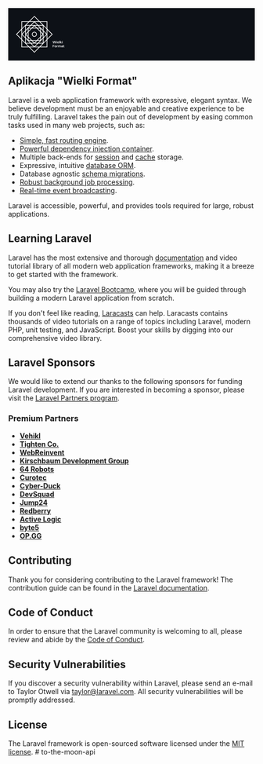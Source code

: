 <div style="background-color: #0D1117; padding: 1rem">
    <svg width="99" height="75" viewBox="0 0 99 75" fill="none" xmlns="http://www.w3.org/2000/svg">
<g clip-path="url(#clip0_58_38)">
<path d="M63.9151 26.5168V10.9832H48.4062L37.4404 0L26.4746 10.9832H10.9658V26.5168L0 37.5L10.9658 48.4832V64.0168H26.4746L37.4404 75L48.4062 64.0168H63.9151V48.4832L74.8809 37.5L63.9151 26.5168ZM10.9658 46.6085L1.87176 37.5L10.9658 28.3915V46.6085ZM54.2889 18.75H45.1949L38.7642 12.3091H47.8582L54.2889 18.75ZM42.3991 49.4882H32.4844L25.4739 42.4666V32.5361L32.4844 25.5144H42.3991L49.4096 32.5361V42.4666L42.3991 49.4882ZM49.4096 44.3413V49.4882H44.2709L49.4096 44.3413ZM41.0754 50.8141L37.4431 54.4522L33.8108 50.8141H41.0781H41.0754ZM30.6126 49.4882H25.4739V44.3413L30.6126 49.4882ZM25.4739 30.6613V25.5144H30.6126L25.4739 30.6613ZM33.8081 24.1886L37.4404 20.5505L41.0728 24.1886H33.8055H33.8081ZM44.2709 25.5144H49.4096V30.6613L44.2709 25.5144ZM42.9472 24.1886L38.841 20.0758H44.6468L48.7531 24.1886H42.9472ZM37.5172 18.75L37.4404 18.6731L37.3637 18.75H31.5578L37.4404 12.858L43.3231 18.75H37.5172ZM36.0399 20.0758L31.9337 24.1886H26.1278L30.234 20.0758H36.0399ZM24.2587 24.1886H24.1502V24.2973L20.044 28.4101V20.0785H28.3623L24.2561 24.1912L24.2587 24.1886ZM24.1502 26.172V31.9872L20.044 36.0999V30.2848L24.1502 26.172ZM24.1502 33.8619V41.1408L20.5179 37.5027L24.1502 33.8646V33.8619ZM24.1502 43.0155V48.8306L20.044 44.7179V38.9027L24.1502 43.0155ZM24.1502 50.7053V50.8141H24.2587L28.3649 54.9268H20.0466V46.5952L24.1528 50.708L24.1502 50.7053ZM26.1305 50.8141H31.9364L36.0426 54.9268H30.2367L26.1305 50.8141ZM37.3637 56.25L37.4404 56.3269L37.5172 56.25H43.3231L37.4404 62.142L31.5578 56.25H37.3637ZM38.841 54.9242L42.9472 50.8114H48.7531L44.6468 54.9242H38.841ZM50.6248 50.8141H50.7334V50.7053L54.8396 46.5926V54.9242H46.5213L50.6275 50.8114L50.6248 50.8141ZM50.7334 48.8306V43.0155L54.8396 38.9027V44.7179L50.7334 48.8306ZM50.7334 41.1408V33.8619L54.3657 37.5L50.7334 41.1381V41.1408ZM50.7334 31.9872V26.172L54.8396 30.2848V36.0999L50.7334 31.9872ZM50.7334 24.2973V24.1886H50.6248L46.5186 20.0758H54.8369V28.4074L50.7307 24.2947L50.7334 24.2973ZM37.4404 1.87473L46.5345 10.9832H28.3464L37.4404 1.87473ZM27.0227 12.3091H36.1167L29.686 18.75H20.592L27.0227 12.3091ZM12.2895 12.3091H25.1509L18.7202 18.75L12.2895 25.1909V12.3091ZM12.2895 27.0657L18.7202 20.6247V29.7332L12.2895 36.1742V27.0657ZM18.7202 37.5769V43.392L12.8376 37.5L18.7202 31.608V37.4231L18.6434 37.5L18.7202 37.5769ZM12.2895 38.8258L18.7202 45.2668V54.3753L12.2895 47.9343V38.8258ZM12.2895 62.6909V49.8091L18.7202 56.25L25.1509 62.6909H12.2895ZM20.592 56.25H29.686L36.1167 62.6909H27.0227L20.592 56.25ZM37.4404 73.1253L28.3464 64.0168H46.5345L37.4404 73.1253ZM47.8582 62.6909H38.7642L45.1949 56.25H54.2889L47.8582 62.6909ZM62.5914 62.6909H49.73L62.5914 49.8091V62.6909ZM62.5914 47.9343L56.1607 54.3753V45.2668L62.5914 38.8258V47.9343ZM56.1607 37.4231V31.608L62.0433 37.5L56.1607 43.392V37.5769L56.2374 37.5L56.1607 37.4231ZM62.5914 36.1742L56.1607 29.7332V20.6247L62.5914 27.0657V36.1742ZM62.5914 25.1909L49.73 12.3091H62.5914V25.1909ZM63.9151 28.3915L73.0091 37.5L63.9151 46.6085V28.3915Z" fill="white"/>
<path d="M37.4405 32.4618C34.6633 32.4618 32.4103 34.7184 32.4103 37.5C32.4103 40.2816 34.6633 42.5382 37.4405 42.5382C40.2177 42.5382 42.4706 40.2816 42.4706 37.5C42.4706 34.7184 40.2177 32.4618 37.4405 32.4618ZM37.4405 41.2123C35.3966 41.2123 33.734 39.5471 33.734 37.5C33.734 35.4529 35.3966 33.7876 37.4405 33.7876C39.4843 33.7876 41.1469 35.4529 41.1469 37.5C41.1469 39.5471 39.4843 41.2123 37.4405 41.2123Z" fill="white"/>
<path d="M77.1551 55.9132L78.2141 52.1187L79.2492 55.9132H80.2659L81.624 50.9016H80.7L79.7576 54.9401L78.7065 50.9016H77.764L76.6706 54.9321L75.7413 50.9016H74.8174L76.1491 55.9132H77.1551Z" fill="white"/>
<path d="M82.7438 51.7687C82.9 51.7687 83.0298 51.721 83.133 51.6228C83.2363 51.5247 83.2866 51.4054 83.2866 51.2622C83.2866 51.119 83.2363 50.9944 83.133 50.9016C83.0298 50.8088 82.9 50.761 82.7438 50.761C82.5876 50.761 82.45 50.8088 82.352 50.9016C82.2514 50.9944 82.2011 51.1164 82.2011 51.2622C82.2011 51.4081 82.2514 51.5247 82.352 51.6228C82.4526 51.721 82.5824 51.7687 82.7438 51.7687Z" fill="white"/>
<path d="M83.1675 52.3627H82.3097V55.9133H83.1675V52.3627Z" fill="white"/>
<path d="M87.1731 55.4147C87.3266 55.237 87.4352 55.0329 87.4987 54.8022H86.633C86.5668 54.9507 86.4662 55.0673 86.3338 55.1575C86.2015 55.245 86.0373 55.2901 85.8414 55.2901C85.6614 55.2901 85.4946 55.2476 85.349 55.1654C85.2007 55.0832 85.0842 54.9613 84.9995 54.8075C84.928 54.6775 84.8883 54.5211 84.8751 54.3461H87.594C87.5993 54.2798 87.602 54.2161 87.6046 54.1605C87.6046 54.1021 87.6073 54.0517 87.6073 54.004C87.6073 53.6805 87.5331 53.3888 87.3849 53.1316C87.2366 52.8744 87.0328 52.6676 86.7707 52.5111C86.5086 52.3573 86.2015 52.2778 85.8493 52.2778C85.4972 52.2778 85.169 52.3573 84.8963 52.5164C84.6209 52.6755 84.4091 52.8983 84.2556 53.1793C84.102 53.4604 84.0279 53.7866 84.0279 54.1605C84.0279 54.5343 84.1047 54.8499 84.2609 55.123C84.4144 55.3988 84.6289 55.6136 84.9042 55.7674C85.1769 55.9212 85.4946 56.0007 85.852 56.0007C86.1326 56.0007 86.3868 55.9477 86.6092 55.8443C86.8342 55.7382 87.0222 55.5977 87.1784 55.4174L87.1731 55.4147ZM84.9995 53.4472C85.0869 53.2934 85.206 53.174 85.3569 53.0971C85.5078 53.0176 85.6693 52.9778 85.8467 52.9778C86.0956 52.9778 86.3021 53.0494 86.4688 53.1953C86.6356 53.3411 86.7257 53.54 86.7415 53.7919H84.8883C84.9095 53.6593 84.9439 53.5426 85.0022 53.4445L84.9995 53.4472Z" fill="white"/>
<path d="M89.2434 50.7584H88.3856V55.9132H89.2434V50.7584Z" fill="white"/>
<path d="M91.0437 54.1154L92.5157 55.9132H93.5879L91.8856 53.9828L93.3602 52.3626H92.3383L91.0437 53.8157V50.7584H90.1859V55.9132H91.0437V54.1154Z" fill="white"/>
<path d="M95.0546 52.3627H94.1968V55.9133H95.0546V52.3627Z" fill="white"/>
<path d="M94.631 51.7687C94.7872 51.7687 94.9169 51.721 95.0202 51.6228C95.1234 51.5247 95.1737 51.4054 95.1737 51.2622C95.1737 51.119 95.1234 50.9944 95.0202 50.9016C94.9169 50.8088 94.7872 50.761 94.631 50.761C94.4748 50.761 94.3371 50.8088 94.2392 50.9016C94.1386 50.9944 94.0883 51.1164 94.0883 51.2622C94.0883 51.4081 94.1386 51.5247 94.2392 51.6228C94.3398 51.721 94.4695 51.7687 94.631 51.7687Z" fill="white"/>
<path d="M75.1324 63.9319H75.9902V61.7628H77.899V61.0813H75.9902V59.615H78.3279V58.9202H75.1324V63.9319Z" fill="white"/>
<path d="M81.4598 60.5272C81.1871 60.3734 80.88 60.2938 80.5385 60.2938C80.197 60.2938 79.8952 60.3707 79.6198 60.5272C79.3445 60.6836 79.1301 60.9011 78.9686 61.1821C78.8097 61.4632 78.7303 61.7894 78.7303 62.1553C78.7303 62.5212 78.8097 62.8474 78.9659 63.1258C79.1221 63.4042 79.3392 63.6243 79.6119 63.7808C79.8846 63.9372 80.1917 64.0168 80.5306 64.0168C80.8694 64.0168 81.1818 63.9372 81.4572 63.7808C81.7299 63.6243 81.947 63.4042 82.1085 63.1258C82.2673 62.8474 82.3467 62.5239 82.3467 62.1553C82.3467 61.7867 82.2673 61.4579 82.1085 61.1795C81.9496 60.9011 81.7325 60.6836 81.4625 60.5272H81.4598ZM81.338 62.7784C81.2533 62.9455 81.1395 63.0701 80.9992 63.155C80.8588 63.2372 80.7026 63.2796 80.5306 63.2796C80.3691 63.2796 80.2182 63.2372 80.0778 63.155C79.9375 63.0728 79.8237 62.9455 79.7337 62.7784C79.6437 62.6114 79.6013 62.4046 79.6013 62.1553C79.6013 61.906 79.6463 61.6992 79.7337 61.5322C79.821 61.3651 79.9375 61.2405 80.0805 61.1556C80.2235 61.0734 80.377 61.031 80.5385 61.031C80.7 61.031 80.8588 61.0734 80.9992 61.1556C81.1395 61.2405 81.2533 61.3651 81.338 61.5322C81.4228 61.6992 81.4678 61.906 81.4678 62.1553C81.4678 62.4046 81.4254 62.6114 81.338 62.7784Z" fill="white"/>
<path d="M84.3244 60.6491C84.2 60.7605 84.0967 60.8958 84.0093 61.0549L83.9299 60.3813H83.1648V63.9319H84.0226V62.2773C84.0226 62.0731 84.0491 61.8981 84.102 61.7575C84.1549 61.617 84.2291 61.5056 84.3244 61.4234C84.4197 61.3412 84.5309 61.2829 84.6606 61.2484C84.7903 61.214 84.9307 61.1954 85.0816 61.1954H85.3172V60.2938C85.1133 60.2938 84.9254 60.3256 84.7586 60.3866C84.5918 60.4476 84.4462 60.5351 84.3217 60.6491H84.3244Z" fill="white"/>
<path d="M91.0622 60.4768C90.8504 60.3548 90.5909 60.2938 90.2865 60.2938C90.035 60.2938 89.7993 60.3522 89.5822 60.4662C89.3651 60.5802 89.1904 60.7393 89.058 60.9382C88.9866 60.795 88.8939 60.6757 88.7801 60.5802C88.6662 60.4847 88.5338 60.4131 88.3882 60.3654C88.24 60.3177 88.0758 60.2938 87.8958 60.2938C87.6469 60.2938 87.4299 60.3442 87.2419 60.4476C87.0539 60.551 86.903 60.6889 86.7892 60.8666L86.7177 60.3787H85.9605V63.9293H86.8183V62.097C86.8183 61.8689 86.8527 61.6727 86.9242 61.5136C86.9957 61.3545 87.0963 61.2299 87.2233 61.145C87.3531 61.0602 87.496 61.0151 87.6602 61.0151C87.9117 61.0151 88.0997 61.0999 88.2241 61.2696C88.3485 61.4393 88.4094 61.6806 88.4094 61.9962V63.9293H89.2672V62.097C89.2672 61.8689 89.3016 61.6727 89.3731 61.5136C89.4446 61.3545 89.5452 61.2299 89.6723 61.145C89.802 61.0602 89.9476 61.0151 90.1144 61.0151C90.3659 61.0151 90.5539 61.0999 90.6783 61.2696C90.8027 61.4393 90.8636 61.6806 90.8636 61.9962V63.9293H91.7135V61.9113C91.7135 61.5587 91.6579 61.2617 91.5467 61.0204C91.4355 60.7791 91.2713 60.5988 91.0595 60.4768H91.0622Z" fill="white"/>
<path d="M95.0492 60.4688C94.8083 60.3522 94.5224 60.2938 94.1888 60.2938C93.9029 60.2938 93.6408 60.3442 93.4025 60.4476C93.1642 60.551 92.971 60.6942 92.8227 60.8798C92.6745 61.0655 92.5897 61.2882 92.5659 61.5454H93.4105C93.4396 61.3651 93.5269 61.2272 93.6726 61.1344C93.8182 61.0416 93.9876 60.9939 94.1835 60.9939C94.3503 60.9939 94.4906 61.0257 94.6018 61.0867C94.713 61.1477 94.7977 61.2405 94.8507 61.3624C94.9063 61.4844 94.9327 61.6382 94.9327 61.8238H94.0247C93.6858 61.8238 93.4025 61.8716 93.1748 61.9644C92.9472 62.0572 92.7724 62.1871 92.6559 62.3515C92.5394 62.5159 92.4812 62.7095 92.4812 62.9349C92.4812 63.1311 92.5288 63.3114 92.6242 63.4758C92.7195 63.6402 92.8651 63.7728 93.061 63.8683C93.2569 63.9664 93.5031 64.0141 93.8049 64.0141C93.9585 64.0141 94.0935 63.9982 94.2153 63.9637C94.3371 63.9293 94.4456 63.8842 94.5409 63.8232C94.6362 63.7622 94.721 63.6933 94.7951 63.6164C94.8692 63.5395 94.9301 63.4493 94.9778 63.3539L95.0625 63.9266H95.7905V61.7443C95.7905 61.4393 95.727 61.1795 95.5999 60.9647C95.4728 60.7499 95.2902 60.5855 95.0492 60.4662V60.4688ZM94.9116 62.386C94.901 62.5106 94.8772 62.6299 94.8322 62.744C94.7898 62.858 94.7289 62.9614 94.6495 63.0516C94.5701 63.1417 94.4774 63.2133 94.3662 63.2637C94.2576 63.3141 94.1332 63.3379 93.9956 63.3379C93.8658 63.3379 93.7573 63.3194 93.6673 63.2849C93.5772 63.2504 93.5058 63.1974 93.4555 63.1285C93.4052 63.0595 93.3813 62.9747 93.3813 62.8739C93.3813 62.7731 93.4052 62.6936 93.4555 62.6193C93.5058 62.5451 93.5852 62.4868 93.6937 62.4443C93.8023 62.4019 93.9426 62.3807 94.1147 62.3807H94.9089V62.3886L94.9116 62.386Z" fill="white"/>
<path d="M98.7981 61.0973V60.3813H97.8265V59.4506H97.0693L96.9687 60.3813H96.3624V61.0973H96.9687V62.7227C96.9687 63.0224 97.0163 63.261 97.1143 63.4387C97.2123 63.6163 97.3499 63.741 97.5326 63.8179C97.7126 63.8948 97.9244 63.9319 98.1627 63.9319H98.769V63.2027H98.3401C98.1495 63.2027 98.0171 63.1682 97.9403 63.0993C97.8635 63.0303 97.8265 62.9057 97.8265 62.7227V61.0973H98.7981Z" fill="white"/>
</g>
<defs>
<clipPath id="clip0_58_38">
<rect width="98.7981" height="75" fill="white"/>
</clipPath>
</defs>
</svg>
</div>

## Aplikacja "Wielki Format"

Laravel is a web application framework with expressive, elegant syntax. We believe development must be an enjoyable and creative experience to be truly fulfilling. Laravel takes the pain out of development by easing common tasks used in many web projects, such as:

- [Simple, fast routing engine](https://laravel.com/docs/routing).
- [Powerful dependency injection container](https://laravel.com/docs/container).
- Multiple back-ends for [session](https://laravel.com/docs/session) and [cache](https://laravel.com/docs/cache) storage.
- Expressive, intuitive [database ORM](https://laravel.com/docs/eloquent).
- Database agnostic [schema migrations](https://laravel.com/docs/migrations).
- [Robust background job processing](https://laravel.com/docs/queues).
- [Real-time event broadcasting](https://laravel.com/docs/broadcasting).

Laravel is accessible, powerful, and provides tools required for large, robust applications.

## Learning Laravel

Laravel has the most extensive and thorough [documentation](https://laravel.com/docs) and video tutorial library of all modern web application frameworks, making it a breeze to get started with the framework.

You may also try the [Laravel Bootcamp](https://bootcamp.laravel.com), where you will be guided through building a modern Laravel application from scratch.

If you don't feel like reading, [Laracasts](https://laracasts.com) can help. Laracasts contains thousands of video tutorials on a range of topics including Laravel, modern PHP, unit testing, and JavaScript. Boost your skills by digging into our comprehensive video library.

## Laravel Sponsors

We would like to extend our thanks to the following sponsors for funding Laravel development. If you are interested in becoming a sponsor, please visit the [Laravel Partners program](https://partners.laravel.com).

### Premium Partners

- **[Vehikl](https://vehikl.com/)**
- **[Tighten Co.](https://tighten.co)**
- **[WebReinvent](https://webreinvent.com/)**
- **[Kirschbaum Development Group](https://kirschbaumdevelopment.com)**
- **[64 Robots](https://64robots.com)**
- **[Curotec](https://www.curotec.com/services/technologies/laravel/)**
- **[Cyber-Duck](https://cyber-duck.co.uk)**
- **[DevSquad](https://devsquad.com/hire-laravel-developers)**
- **[Jump24](https://jump24.co.uk)**
- **[Redberry](https://redberry.international/laravel/)**
- **[Active Logic](https://activelogic.com)**
- **[byte5](https://byte5.de)**
- **[OP.GG](https://op.gg)**

## Contributing

Thank you for considering contributing to the Laravel framework! The contribution guide can be found in the [Laravel documentation](https://laravel.com/docs/contributions).

## Code of Conduct

In order to ensure that the Laravel community is welcoming to all, please review and abide by the [Code of Conduct](https://laravel.com/docs/contributions#code-of-conduct).

## Security Vulnerabilities

If you discover a security vulnerability within Laravel, please send an e-mail to Taylor Otwell via [taylor@laravel.com](mailto:taylor@laravel.com). All security vulnerabilities will be promptly addressed.

## License

The Laravel framework is open-sourced software licensed under the [MIT license](https://opensource.org/licenses/MIT).
#   t o - t h e - m o o n - a p i 
 
 
